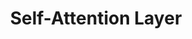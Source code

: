 ---
title: "Self-Attention Layer"

categories: ['']

tags: ['Self', 'Attention', 'Layer']

arabic: ['طبقة الانتباه الذاتي']

publishers: ['معجم مصطلحات التعلم الآلي والتعلم العميق وعلم البيانات']

types: "word"

slug: ""
---